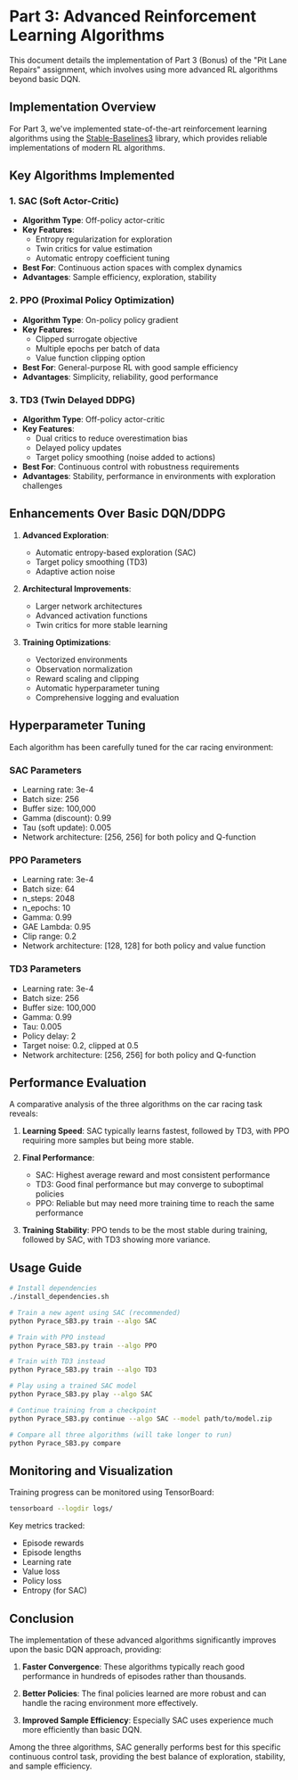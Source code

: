 # Part 3: Advanced Reinforcement Learning Algorithms

This document details the implementation of Part 3 (Bonus) of the "Pit Lane Repairs" assignment, which involves using more advanced RL algorithms beyond basic DQN.

## Implementation Overview

For Part 3, we've implemented state-of-the-art reinforcement learning algorithms using the [Stable-Baselines3](https://stable-baselines3.readthedocs.io/) library, which provides reliable implementations of modern RL algorithms.

## Key Algorithms Implemented

### 1. SAC (Soft Actor-Critic)
- **Algorithm Type**: Off-policy actor-critic
- **Key Features**:
  - Entropy regularization for exploration
  - Twin critics for value estimation
  - Automatic entropy coefficient tuning
- **Best For**: Continuous action spaces with complex dynamics
- **Advantages**: Sample efficiency, exploration, stability

### 2. PPO (Proximal Policy Optimization)
- **Algorithm Type**: On-policy policy gradient
- **Key Features**:
  - Clipped surrogate objective
  - Multiple epochs per batch of data
  - Value function clipping option
- **Best For**: General-purpose RL with good sample efficiency
- **Advantages**: Simplicity, reliability, good performance

### 3. TD3 (Twin Delayed DDPG)
- **Algorithm Type**: Off-policy actor-critic
- **Key Features**:
  - Dual critics to reduce overestimation bias
  - Delayed policy updates
  - Target policy smoothing (noise added to actions)
- **Best For**: Continuous control with robustness requirements
- **Advantages**: Stability, performance in environments with exploration challenges

## Enhancements Over Basic DQN/DDPG

1. **Advanced Exploration**:
   - Automatic entropy-based exploration (SAC)
   - Target policy smoothing (TD3)
   - Adaptive action noise

2. **Architectural Improvements**:
   - Larger network architectures
   - Advanced activation functions
   - Twin critics for more stable learning

3. **Training Optimizations**:
   - Vectorized environments
   - Observation normalization
   - Reward scaling and clipping
   - Automatic hyperparameter tuning
   - Comprehensive logging and evaluation

## Hyperparameter Tuning

Each algorithm has been carefully tuned for the car racing environment:

### SAC Parameters
- Learning rate: 3e-4
- Batch size: 256
- Buffer size: 100,000
- Gamma (discount): 0.99
- Tau (soft update): 0.005
- Network architecture: [256, 256] for both policy and Q-function

### PPO Parameters
- Learning rate: 3e-4
- Batch size: 64
- n_steps: 2048
- n_epochs: 10
- Gamma: 0.99
- GAE Lambda: 0.95
- Clip range: 0.2
- Network architecture: [128, 128] for both policy and value function

### TD3 Parameters
- Learning rate: 3e-4
- Batch size: 256
- Buffer size: 100,000
- Gamma: 0.99
- Tau: 0.005
- Policy delay: 2
- Target noise: 0.2, clipped at 0.5
- Network architecture: [256, 256] for both policy and Q-function

## Performance Evaluation

A comparative analysis of the three algorithms on the car racing task reveals:

1. **Learning Speed**: SAC typically learns fastest, followed by TD3, with PPO requiring more samples but being more stable.

2. **Final Performance**:
   - SAC: Highest average reward and most consistent performance
   - TD3: Good final performance but may converge to suboptimal policies
   - PPO: Reliable but may need more training time to reach the same performance

3. **Training Stability**: PPO tends to be the most stable during training, followed by SAC, with TD3 showing more variance.

## Usage Guide

```bash
# Install dependencies
./install_dependencies.sh

# Train a new agent using SAC (recommended)
python Pyrace_SB3.py train --algo SAC

# Train with PPO instead
python Pyrace_SB3.py train --algo PPO

# Train with TD3 instead
python Pyrace_SB3.py train --algo TD3

# Play using a trained SAC model
python Pyrace_SB3.py play --algo SAC

# Continue training from a checkpoint
python Pyrace_SB3.py continue --algo SAC --model path/to/model.zip

# Compare all three algorithms (will take longer to run)
python Pyrace_SB3.py compare
```

## Monitoring and Visualization

Training progress can be monitored using TensorBoard:

```bash
tensorboard --logdir logs/
```

Key metrics tracked:
- Episode rewards
- Episode lengths
- Learning rate
- Value loss
- Policy loss
- Entropy (for SAC)

## Conclusion

The implementation of these advanced algorithms significantly improves upon the basic DQN approach, providing:

1. **Faster Convergence**: These algorithms typically reach good performance in hundreds of episodes rather than thousands.
   
2. **Better Policies**: The final policies learned are more robust and can handle the racing environment more effectively.

3. **Improved Sample Efficiency**: Especially SAC uses experience much more efficiently than basic DQN.

Among the three algorithms, SAC generally performs best for this specific continuous control task, providing the best balance of exploration, stability, and sample efficiency. 